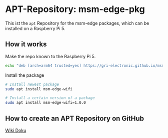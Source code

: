 # APT-Repository: msm-edge-pkg

This ist the `apt` Repository for the msm-edge packages, which can be installed on a Raspberry Pi 5.

## How it works

Make the repo known to the Raspberry Pi 5.

```bash
echo "deb [arch=arm64 trusted=yes] https://gri-electronic.github.io/msm-edge-pkg stable main" | sudo tee /etc/apt/sources.list.d/msm-edge.list
```

Install the package

```bash
# Install newest package
sudo apt install msm-edge-wifi

# Install a certain version of a package
sudo apt install msm-edge-wifi=1.0.0
```

## How to create an APT Repository on GitHub

[Wiki Doku](https://genius.gg.intern/dokuwiki/doku.php?id=entwicklung:apt-repository)
